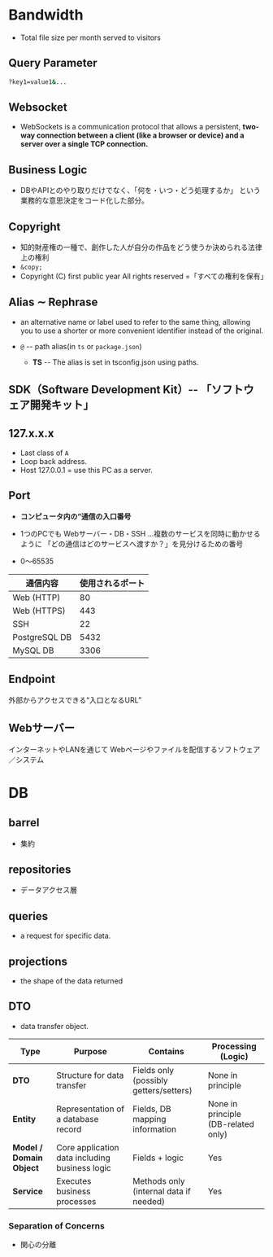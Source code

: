#  Bandwidth
* Total file size per month served to visitors

## Query Parameter
```bash
?key1=value1&...
```
## Websocket
* WebSockets is a communication protocol that allows a persistent, **two-way connection between a client (like a browser or device) and a server over a single TCP connection.**

## Business Logic 
* DBやAPIとのやり取りだけでなく、「何を・いつ・どう処理するか」 という業務的な意思決定をコード化した部分。

## Copyright
* 知的財産権の一種で、創作した人が自分の作品をどう使うか決められる法律上の権利
* `&copy;`
* Copyright (C) first public year All rights reserved =「すべての権利を保有」

## Alias $\sim$ Rephrase
- an alternative name or label used to refer to the same thing, allowing you to use a shorter or more convenient identifier instead of the original.
* `@` -- path alias(in `ts` or `package.json`)

    * **TS** -- The alias is set in tsconfig.json using paths.

## SDK（Software Development Kit）--  「ソフトウェア開発キット」 

## 127.x.x.x

* Last class of `A`
* Loop back address.
* Host 127.0.0.1 = use this PC as a server.

## Port

* **コンピュータ内の“通信の入口番号**
* 1つのPCでも Webサーバー・DB・SSH …複数のサービスを同時に動かせるように
「どの通信はどのサービスへ渡すか？」を見分けるための番号 

* 0〜65535

| 通信内容          | 使用されるポート |
| ------------- | -------- |
| Web (HTTP)    | 80       |
| Web (HTTPS)   | 443      |
| SSH           | 22       |
| PostgreSQL DB | 5432     |
| MySQL DB      | 3306     |


## Endpoint

外部からアクセスできる“入口となるURL”

## Webサーバー
インターネットやLANを通じて Webページやファイルを配信するソフトウェア／システム 

# DB

## barrel
* 集約
## repositories
* データアクセス層
## queries
* a request for specific data.

## projections
* the shape of the data returned

## DTO
* data transfer object.

| Type                      | Purpose                                        | Contains                               | Processing (Logic)                  |
| ------------------------- | ---------------------------------------------- | -------------------------------------- | ----------------------------------- |
| **DTO**                   | Structure for data transfer                    | Fields only (possibly getters/setters) | None in principle                   |
| **Entity**                | Representation of a database record            | Fields, DB mapping information         | None in principle (DB-related only) |
| **Model / Domain Object** | Core application data including business logic | Fields + logic                         | Yes                                 |
| **Service**               | Executes business processes                    | Methods only (internal data if needed) | Yes                                 |


### Separation of Concerns
* 関心の分離


